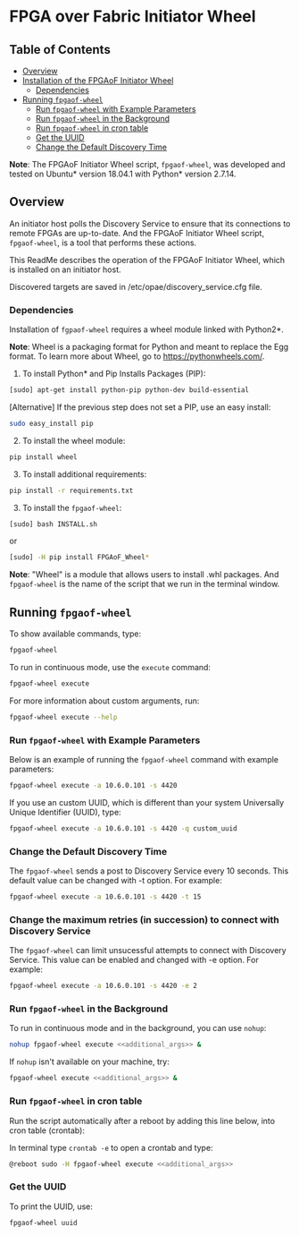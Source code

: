 # FPGA over Fabric Initiator Wheel

## Table of Contents
* [Overview](#overview)
* [Installation of the FPGAoF Initiator Wheel](#installation-of-the-fpgaof-initiator-wheel)
    * [Dependencies](#dependencies)
* [Running `fpgaof-wheel`](#Running-fpgaof-wheel)
    * [Run `fpgaof-wheel` with Example Parameters](#run-fpgaof-wheel-with-example-parameters)
    * [Run `fpgaof-wheel` in the Background](#run-fpgaof-wheel-in-the-background)
    * [Run `fpgaof-wheel` in cron table](#run-fpgaof-wheel-in-cron-table)
    * [Get the UUID](#get-the-uuid)
    * [Change the Default Discovery Time](#change-the-default-discovery-time)


**Note**: The FPGAoF Initiator Wheel script, `fpgaof-wheel`, was developed and tested on Ubuntu\* version 18.04.1 with Python\* version 2.7.14.

## Overview
An initiator host polls the Discovery Service to ensure that its connections to remote FPGAs are up-to-date. And the FPGAoF Initiator Wheel script, `fpgaof-wheel`, is a tool that performs these actions.

This ReadMe describes the operation of the FPGAoF Initiator Wheel, which is installed on an initiator host.

Discovered targets are saved in /etc/opae/discovery_service.cfg file.

### Dependencies
Installation of `fgpaof-wheel` requires a wheel module linked with Python2\*.

**Note**: Wheel is a packaging format for Python and meant to replace the Egg format. To learn more about Wheel, go to https://pythonwheels.com/.

1. To install Python\* and Pip Installs Packages (PIP):
```bash
[sudo] apt-get install python-pip python-dev build-essential
```

[Alternative] If the previous step does not set a PIP, use an easy install:
```bash
sudo easy_install pip
```

2. To install the wheel module:
```bash
pip install wheel
```

3. To install additional requirements:
```bash
pip install -r requirements.txt
```

3. To install the `fpgaof-wheel`:
```bash
[sudo] bash INSTALL.sh
```

or

```bash
[sudo] -H pip install FPGAoF_Wheel*
```

**Note**: "Wheel" is a module that allows users to install .whl packages. And `fpgaof-wheel` is the name of the script that we run in the terminal window.

## Running `fpgaof-wheel`
To show available commands, type:

```bash
fpgaof-wheel
```

To run in continuous mode, use the `execute` command:

```bash
fpgaof-wheel execute
```

For more information about custom arguments, run:

```bash
fpgaof-wheel execute --help
```

### Run `fpgaof-wheel` with Example Parameters
Below is an example of running the `fpgaof-wheel` command with example parameters:

```bash
fpgaof-wheel execute -a 10.6.0.101 -s 4420
```

If you use an custom UUID, which is different than your system Universally Unique Identifier (UUID), type:
```bash
fpgaof-wheel execute -a 10.6.0.101 -s 4420 -q custom_uuid
```

### Change the Default Discovery Time
The `fpgaof-wheel` sends a post to Discovery Service every 10 seconds. This default value can be changed with -t option. For example:

```bash
fpgaof-wheel execute -a 10.6.0.101 -s 4420 -t 15
```


### Change the maximum retries (in succession) to connect with Discovery Service
The `fpgaof-wheel` can limit unsucessful attempts to connect with Discovery Service. This value can be enabled and changed with -e option. For example:

```bash
fpgaof-wheel execute -a 10.6.0.101 -s 4420 -e 2
```


### Run `fpgaof-wheel` in the Background
To run in continuous mode and in the background, you can use `nohup`:

```bash
nohup fpgaof-wheel execute <<additional_args>> &
```

If `nohup` isn't available on your machine, try:

```bash
fpgaof-wheel execute <<additional_args>> &
```

### Run `fpgaof-wheel` in cron table
Run the script automatically after a reboot by adding this line below, into cron table (crontab):

In terminal type `crontab -e` to open a crontab and type:

```bash
@reboot sudo -H fpgaof-wheel execute <<additional_args>>
```

### Get the UUID
To print the UUID, use:

```bash
fpgaof-wheel uuid
```
